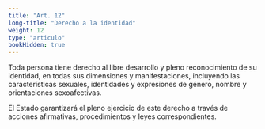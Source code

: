 ```yaml
---
title: "Art. 12"
long-title: "Derecho a la identidad"
weight: 12
type: "articulo"
bookHidden: true
---
```

Toda persona tiene derecho al libre desarrollo y pleno reconocimiento de su identidad, en todas sus dimensiones y manifestaciones, incluyendo las características sexuales, identidades y expresiones de género, nombre y orientaciones sexoafectivas.
 
El Estado garantizará el pleno ejercicio de este derecho a través de acciones afirmativas, procedimientos y leyes correspondientes. 
